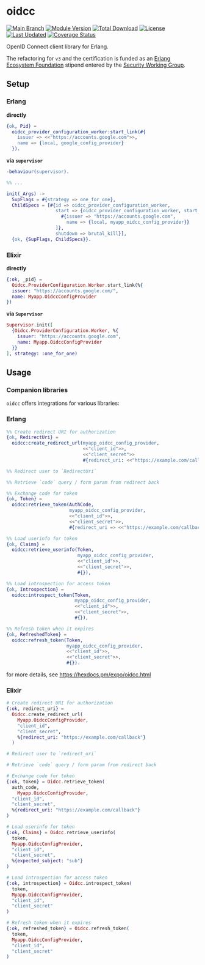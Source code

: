 # oidcc

[![Main Branch](https://github.com/Erlang-Openid/oidcc/actions/workflows/branch_main.yml/badge.svg?branch=main)](https://github.com/Erlang-Openid/oidcc/actions/workflows/branch_main.yml)
[![Module Version](https://img.shields.io/hexpm/v/oidcc.svg)](https://hex.pm/packages/oidcc)
[![Total Download](https://img.shields.io/hexpm/dt/oidcc.svg)](https://hex.pm/packages/oidcc)
[![License](https://img.shields.io/hexpm/l/oidcc.svg)](https://github.com/Erlang-OpenID/oidcc/blob/main/LICENSE)
[![Last Updated](https://img.shields.io/github/last-commit/Erlang-OpenID/oidcc.svg)](https://github.com/Erlang-OpenID/oidcc/commits/master)
[![Coverage Status](https://coveralls.io/repos/github/Erlang-Openid/oidcc/badge.svg?branch=main)](https://coveralls.io/github/Erlang-Openid/oidcc?branch=main)

OpenID Connect client library for Erlang.

<!-- TODO: Uncomment after certification -->
<!--
OpenID Certified by Jonatan Männchen at the Erlang Ecosystem Foundation for the
basic and configuration profile of the OpenID Connect protocol. For details,
check the [Conformance Documentation] (./conformance/HOWTO.md).

![OpenID Connect Certified Logo](https://openid.net/wp-content/uploads/2023/01/image.png))
-->

The refactoring for `v3` and the certification is funded as an
[Erlang Ecosystem Foundation](https://erlef.org/) stipend entered by the
[Security Working Group](https://erlef.org/wg/security).

## Setup

### Erlang

**directly**

```erlang
{ok, Pid} =
  oidcc_provider_configuration_worker:start_link(#{
    issuer => <<"https://accounts.google.com">>,
    name => {local, google_config_provider}
  }).
```

**via `supervisor`**

```erlang
-behaviour(supervisor).

%% ...

init(_Args) ->
  SupFlags = #{strategy => one_for_one},
  ChildSpecs = [#{id => oidcc_provider_configuration_worker,
                  start => {oidcc_provider_configuration_worker, start_link, [
                    #{issuer => "https://accounts.google.com",
                      name => {local, myapp_oidcc_config_provider}}
                  ]},
                  shutdown => brutal_kill}],
  {ok, {SupFlags, ChildSpecs}}.
```

### Elixir

**directly**

```elixir
{:ok, _pid} =
  Oidcc.ProviderConfiguration.Worker.start_link(%{
  issuer: "https://accounts.google.com/",
  name: Myapp.OidccConfigProvider
})
```

**via `Supervisor`**

```elixir
Supervisor.init([
  {Oidcc.ProviderConfiguration.Worker, %{
    issuer: "https://accounts.google.com",
    name: Myapp.OidccConfigProvider
  }}
], strategy: :one_for_one)
```

## Usage

### Companion libraries

`oidcc` offers integrations for various libraries:

<!-- TODO: Uncomment when available -->

<!-- - [`oidcc_cowboy`](https://hex.pm/packages/oidcc_cowboy) - Integrations for
  [`cowboy`](https://hex.pm/packages/cowboy)
- [`oidcc_plug`](https://hex.pm/packages/oidcc_plug) - Integrations for
  [`plug`](https://hex.pm/packages/plug) and
  [`phoenix`](https://hex.pm/packages/phoenix)
- [`phx_gen_oidcc`](https://hex.pm/packages/phx_gen_oidcc) - Setup Generator for
  [`phoenix`](https://hex.pm/packages/phoenix) -->

### Erlang

```erlang
%% Create redirect URI for authorization
{ok, RedirectUri} =
  oidcc:create_redirect_url(myapp_oidcc_config_provider,
                            <<"client_id">>,
                            <<"client_secret">>
                            #{redirect_uri: <<"https://example.com/callback"}),

%% Redirect user to `RedirectUri`

%% Retrieve `code` query / form param from redirect back

%% Exchange code for token
{ok, Token} =
  oidcc:retrieve_token(AuthCode,
                       myapp_oidcc_config_provider,
                       <<"client_id">>,
                       <<"client_secret">>,
                       #{redirect_uri => <<"https://example.com/callback">>}),

%% Load userinfo for token
{ok, Claims} =
  oidcc:retrieve_userinfo(Token,
                          myapp_oidcc_config_provider,
                          <<"client_id">>,
                          <<"client_secret">>,
                          #{}),

%% Load introspection for access token
{ok, Introspection} =
  oidcc:introspect_token(Token,
                         myapp_oidcc_config_provider,
                         <<"client_id">>,
                         <<"client_secret">>,
                         #{}),

%% Refresh token when it expires
{ok, RefreshedToken} =
  oidcc:refresh_token(Token,
                      myapp_oidcc_config_provider,
                      <<"client_id">>,
                      <<"client_secret">>,
                      #{}).
```

for more details, see https://hexdocs.pm/expo/oidcc.html

### Elixir

```elixir
# Create redirect URI for authorization
{:ok, redirect_uri} =
  Oidcc.create_redirect_url(
    Myapp.OidccConfigProvider,
    "client_id",
    "client_secret",
    %{redirect_uri: "https://example.com/callback"}
  )

# Redirect user to `redirect_uri`

# Retrieve `code` query / form param from redirect back

# Exchange code for token
{:ok, token} = Oidcc.retrieve_token(
  auth_code,
    Myapp.OidccConfigProvider,
  "client_id",
  "client_secret",
  %{redirect_uri: "https://example.com/callback"}
)

# Load userinfo for token
{:ok, Claims} = Oidcc.retrieve_userinfo(
  token,
  Myapp.OidccConfigProvider,
  "client_id",
  "client_secret",
  %{expected_subject: "sub"}
)

# Load introspection for access token
{:ok, introspection} = Oidcc.introspect_token(
  token,
  Myapp.OidccConfigProvider,
  "client_id",
  "client_secret"
)

# Refresh token when it expires
{:ok, refreshed_token} = Oidcc.refresh_token(
  token,
  Myapp.OidccConfigProvider,
  "client_id",
  "client_secret"
)
```
